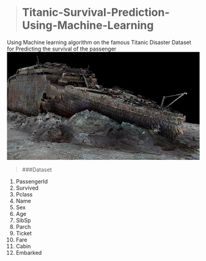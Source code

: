 > # Titanic-Survival-Prediction-Using-Machine-Learning
Using Machine learning algorithm on the famous Titanic Disaster Dataset for Predicting the survival of the passenger
![Titenic](https://github.com/deepakkush02/Titanic-Survival-Prediction-Using-Machine-Learning/blob/main/titenik.png)

> ###Dataset
  1. PassengerId
  2. Survived
  3. Pclass
  4. Name
  5. Sex
  6. Age
  7. SibSp
  8. Parch
  9. Ticket
  10. Fare
  11. Cabin
  12. Embarked
